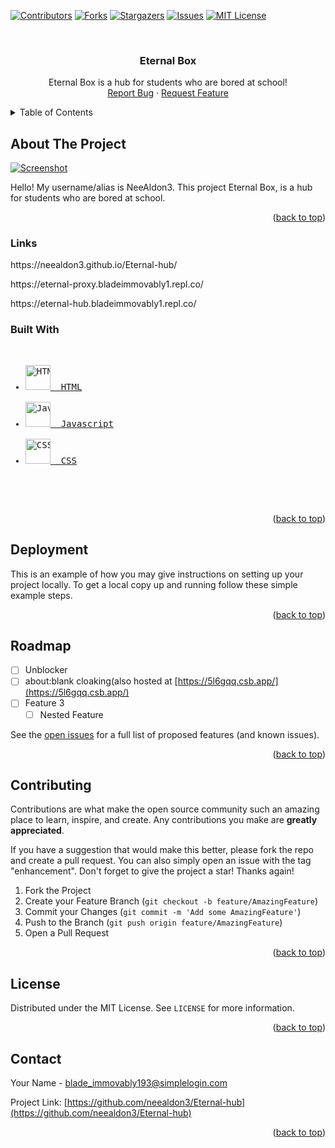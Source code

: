 <!-- PROJECT SHIELDS -->
<!--
*** I'm using markdown "reference style" links for readability.
*** Reference links are enclosed in brackets [ ] instead of parentheses ( ).
*** See the bottom of this document for the declaration of the reference variables
*** for contributors-url, forks-url, etc. This is an optional, concise syntax you may use.
*** https://www.markdownguide.org/basic-syntax/#reference-style-links
-->

[![Contributors](https://img.shields.io/github/contributors/neealdon3/Eternal-hub.svg?style=for-the-badge)](https://github.com/neealdon3/Eternal-hub/graphs/contributors)
[![Forks](https://img.shields.io/github/forks/neealdon3/Eternal-hub.svg?style=for-the-badge)](https://github.com/neealdon3/Eternal-hub/forks)
[![Stargazers](https://img.shields.io/github/stars/neealdon3/Eternal-hub.svg?style=for-the-badge)](https://github.com/neealdon3/Eternal-hub/stargazers)
[![Issues](https://img.shields.io/github/issues/neealdon3/Eternal-hub.svg?style=for-the-badge)](https://github.com/neealdon3/Eternal-hub/issues)
[![MIT License](https://img.shields.io/github/license/neealdon3/Eternal-hub.svg?style=for-the-badge)](https://github.com/neealdon3/Eternal-hub/blob/master/LICENSE.txt)



<!-- PROJECT LOGO -->
<br />
<div align="center">
<h3 align="center">Eternal Box</h3>

  <p align="center">
    Eternal Box is a hub for students who are bored at school!
    <br />
    <a href="https://github.com/neealdon3/Eternal-hub/issues">Report Bug</a>
    ·
    <a href="https://github.com/neealdon3/Eternal-hub/issues">Request Feature</a>
  </p>
</div>



<!-- TABLE OF CONTENTS -->
<details>
  <summary>Table of Contents</summary>
  <ol>
    <li>
      <a href="#about-the-project">About The Project</a>
      <ul>
        <li><a href="#links">Links</a></li>
       <li><a href="#built-with">Built with</a></li>
      </ul>
    </li>
    <li><a href="#deployment">Deployment</a></li>
    <li><a href="#roadmap">Roadmap</a></li>
    <li><a href="#contributing">Contributing</a></li>
    <li><a href="#license">Licence</a></li>
    <li><a href="#contact">Contact</a></li>
  </ol>
</details>



<!-- ABOUT THE PROJECT -->
## About The Project

[![Screenshot](https://github.com/neealdon3/Eternal-hub/blob/master/Screenshot.jpeg)](https://eternalhub.w3spaces.com/)

Hello! My username/alias is NeeAldon3. This project Eternal Box, is a hub for students who are bored at school.

<p align="right">(<a href="#readme-top">back to top</a>)</p>



### Links
<p>
https://neealdon3.github.io/Eternal-hub/
</p>
<p>
https://eternal-proxy.bladeimmovably1.repl.co/
</p>
<p>
  https://eternal-hub.bladeimmovably1.repl.co/
</p>



### Built With
<pre>
<ul>
<li><a href="https://developer.mozilla.org/en-US/docs/Web/HTML"><img src="https://upload.wikimedia.org/wikipedia/commons/6/61/HTML5_logo_and_wordmark.svg" height="40" width="40" alt="HTML">  HTML</a></li>
<li><a href="https://developer.mozilla.org/en-US/docs/Web/JavaScript"><img src="https://upload.wikimedia.org/wikipedia/commons/6/6a/JavaScript-logo.png" height="40" width="40" alt="Javascript">  Javascript</a></li>
<li><a href="https://developer.mozilla.org/en-US/docs/Web/CSS"><img src="https://upload.wikimedia.org/wikipedia/commons/d/d5/CSS3_logo_and_wordmark.svg" height="40" width="40" alt="CSS">  CSS</a></li>
</ul>
  </pre>

<p align="right">(<a href="#readme-top">back to top</a>)</p>



<!-- GETTING STARTED -->
## Deployment

This is an example of how you may give instructions on setting up your project locally.
To get a local copy up and running follow these simple example steps.


<p align="right">(<a href="#readme-top">back to top</a>)</p>


<!-- ROADMAP -->
## Roadmap

- [ ] Unblocker
- [ ] about:blank cloaking(also hosted at [https://5l6gqq.csb.app/](https://5l6gqq.csb.app/)
- [ ] Feature 3
    - [ ] Nested Feature

See the [open issues](https://github.com/neealdon3/Eternal-hub/issues) for a full list of proposed features (and known issues).

<p align="right">(<a href="#readme-top">back to top</a>)</p>



<!-- CONTRIBUTING -->
## Contributing

Contributions are what make the open source community such an amazing place to learn, inspire, and create. Any contributions you make are **greatly appreciated**.

If you have a suggestion that would make this better, please fork the repo and create a pull request. You can also simply open an issue with the tag "enhancement".
Don't forget to give the project a star! Thanks again!

1. Fork the Project
2. Create your Feature Branch (`git checkout -b feature/AmazingFeature`)
3. Commit your Changes (`git commit -m 'Add some AmazingFeature'`)
4. Push to the Branch (`git push origin feature/AmazingFeature`)
5. Open a Pull Request

<p align="right">(<a href="#readme-top">back to top</a>)</p>



<!-- LICENSE -->
## License

Distributed under the MIT License. See `LICENSE` for more information.

<p align="right">(<a href="#readme-top">back to top</a>)</p>



<!-- CONTACT -->
## Contact

Your Name - blade_immovably193@simplelogin.com

Project Link: [https://github.com/neealdon3/Eternal-hub](https://github.com/neealdon3/Eternal-hub)

<p align="right">(<a href="#readme-top">back to top</a>)</p>

